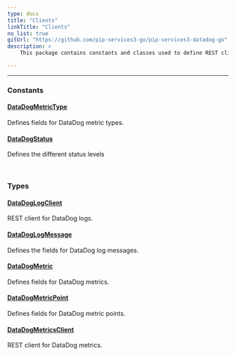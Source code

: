 ```yaml
---
type: docs
title: "Clients"
linkTitle: "Clients"
no_list: true
gitUrl: "https://github.com/pip-services3-go/pip-services3-datadog-go"
description: >
    This package contains constants and classes used to define REST clients for DataDog.

---
```

---


<div class="module-body"> 

### Constants

#### [DataDogMetricType](datadog_metric_type)
Defines fields for DataDog metric types.

#### [DataDogStatus](datadog_status)
Defines the different status levels

<br>

### Types

#### [DataDogLogClient](datadog_log_client)
REST client for DataDog logs.

#### [DataDogLogMessage](datadog_log_message)
Defines the fields for DataDog log messages.

#### [DataDogMetric](datadog_metric)
Defines fields for DataDog metrics.

#### [DataDogMetricPoint](datadog_metric_point)
Defines fields for DataDog metric points.

#### [DataDogMetricsClient](datadog_metrics_client)
REST client for DataDog metrics.


</div>
